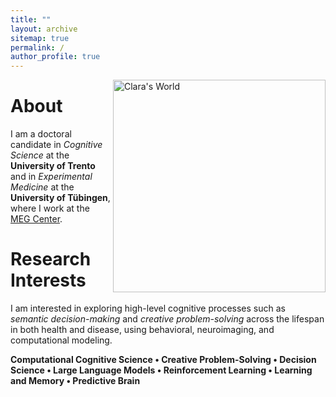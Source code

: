 ```yaml
---
title: ""
layout: archive
sitemap: true
permalink: /
author_profile: true
---
```


<img src="/assets/images/XXX.PNG" width="340px" alt="Clara's World" align="right" padding="20px" />

# About

I am a doctoral candidate in *Cognitive Science* at the **University of Trento** and in *Experimental Medicine* at the **University of Tübingen**, where I work at the [MEG Center](https://www.medizin.uni-tuebingen.de/de/medizinische-fakultaet/forschung/core-facilities/meg-zentrum).

Research Interests
======

I am interested in exploring high-level cognitive processes such as *semantic decision-making* and *creative problem-solving* across the lifespan in both health and disease, using behavioral, neuroimaging, and computational modeling.

**Computational Cognitive Science • Creative Problem-Solving • Decision Science • Large Language Models • Reinforcement Learning • Learning and Memory • Predictive Brain**
